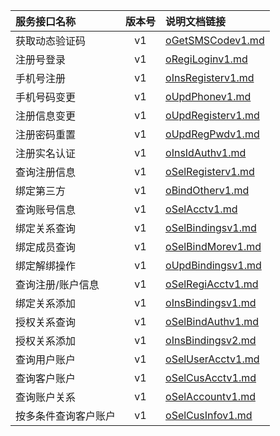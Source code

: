   
| 服务接口名称 | 版本号 | 说明文档链接 |  
| :----------------- | :-----: | :---------------- |  
| 获取动态验证码 | v1 | [oGetSMSCodev1.md](https://github.com/Zhang-Monica/gitMd/blob/master/registerv1/oGetSMSCodev1.md) |  
| 注册号登录 | v1 | [oRegiLoginv1.md](https://github.com/Zhang-Monica/gitMd/blob/master/registerv1/oRegiLoginv1.md) |  
| 手机号注册 | v1 | [oInsRegisterv1.md](https://github.com/Zhang-Monica/gitMd/blob/master/registerv1/oInsRegisterv1.md) |  
| 手机号码变更 | v1 | [oUpdPhonev1.md](https://github.com/Zhang-Monica/gitMd/blob/master/registerv1/oUpdPhonev1.md) |  
| 注册信息变更 | v1 | [oUpdRegisterv1.md](https://github.com/Zhang-Monica/gitMd/blob/master/registerv1/oUpdRegisterv1.md) |  
| 注册密码重置 | v1 | [oUpdRegPwdv1.md](https://github.com/Zhang-Monica/gitMd/blob/master/registerv1/oUpdRegPwdv1.md) |  
| 注册实名认证 | v1 | [oInsIdAuthv1.md](https://github.com/Zhang-Monica/gitMd/blob/master/registerv1/oInsIdAuthv1.md) |  
| 查询注册信息 | v1 | [oSelRegisterv1.md](https://github.com/Zhang-Monica/gitMd/blob/master/registerv1/oSelRegisterv1.md) |  
| 绑定第三方 | v1 | [oBindOtherv1.md](https://github.com/Zhang-Monica/gitMd/blob/master/registerv1/oBindOtherv1.md) |  
| 查询账号信息 | v1 | [oSelAcctv1.md](https://github.com/Zhang-Monica/gitMd/blob/master/registerv1/oSelAcctv1.md) |  
| 绑定关系查询 | v1 | [oSelBindingsv1.md](https://github.com/Zhang-Monica/gitMd/blob/master/registerv1/oSelBindingsv1.md) |  
| 绑定成员查询 | v1 | [oSelBindMorev1.md](https://github.com/Zhang-Monica/gitMd/blob/master/registerv1/oSelBindMorev1.md) |  
| 绑定解绑操作 | v1 | [oUpdBindingsv1.md](https://github.com/Zhang-Monica/gitMd/blob/master/registerv1/oUpdBindingsv1.md) |  
| 查询注册/账户信息 | v1 | [oSelRegiAcctv1.md](https://github.com/Zhang-Monica/gitMd/blob/master/registerv1/oSelRegiAcctv1.md) |  
| 绑定关系添加 | v1 | [oInsBindingsv1.md](https://github.com/Zhang-Monica/gitMd/blob/master/registerv1/oInsBindingsv1.md) |  
| 授权关系查询 | v1 | [oSelBindAuthv1.md](https://github.com/Zhang-Monica/gitMd/blob/master/registerv1/oSelBindAuthv1.md) |  
| 授权关系添加 | v1 | [oInsBindingsv2.md](https://github.com/Zhang-Monica/gitMd/blob/master/registerv1/oInsBindingsv2.md) |  
| 查询用户账户 | v1 | [oSelUserAcctv1.md](https://github.com/Zhang-Monica/gitMd/blob/master/registerv1/oSelUserAcctv1.md) |  
| 查询客户账户 | v1 | [oSelCusAcctv1.md](https://github.com/Zhang-Monica/gitMd/blob/master/registerv1/oSelCusAcctv1.md) |  
| 查询账户关系 | v1 | [oSelAccountv1.md](https://github.com/Zhang-Monica/gitMd/blob/master/registerv1/oSelAccountv1.md) |  
| 按多条件查询客户账户 | v1 | [oSelCusInfov1.md](https://github.com/Zhang-Monica/gitMd/blob/master/registerv1/oSelCusInfov1.md) |  
  
